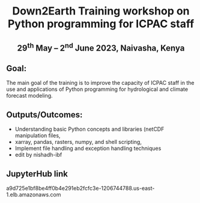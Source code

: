 <h1 align="center">Down2Earth Training workshop on Python programming for ICPAC staff</h1>
<h2 align="center">29<sup>th</sup> May – 2<sup>nd</sup> June 2023, Naivasha, Kenya</h2>

## Goal:
The main goal of the training is to improve the capacity of ICPAC staff in the use and
applications of Python programming for hydrological and climate forecast modeling.

## Outputs/Outcomes:
* Understanding basic Python concepts and libraries (netCDF manipulation files,
* xarray, pandas, rasters, numpy, and shell scripting,
* Implement file handling and exception handling techniques
* edit by nishadh-ibf

## JupyterHub link

a9d725e1bf8be4ff0b4e291eb2fcfc3e-1206744788.us-east-1.elb.amazonaws.com
